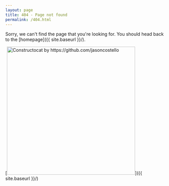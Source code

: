 ```yaml
---
layout: page
title: 404 - Page not found
permalink: /404.html
---
```


Sorry, we can't find the page that you're looking for. You should head back to the [homepage]({{ site.baseurl }}/).

[<img src="{{ site.baseurl }}/images/404.jpg" alt="Constructocat by https://github.com/jasoncostello" style="width: 400px;"/>]({{ site.baseurl }}/)
